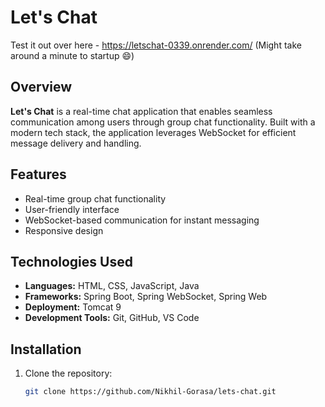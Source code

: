# Let's Chat
Test it out over here - https://letschat-0339.onrender.com/ (Might take around a minute to startup 😄)
## Overview
**Let's Chat** is a real-time chat application that enables seamless communication among users through group chat functionality. Built with a modern tech stack, the application leverages WebSocket for efficient message delivery and handling.

## Features
- Real-time group chat functionality
- User-friendly interface
- WebSocket-based communication for instant messaging
- Responsive design

## Technologies Used
- **Languages:** HTML, CSS, JavaScript, Java
- **Frameworks:** Spring Boot, Spring WebSocket, Spring Web
- **Deployment:** Tomcat 9
- **Development Tools:** Git, GitHub, VS Code

## Installation
1. Clone the repository:
   ```bash
   git clone https://github.com/Nikhil-Gorasa/lets-chat.git
